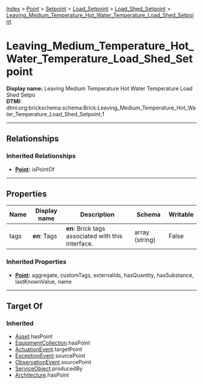 [Index](../../../../Index.md) > [Point](../../../Point.md) > [Setpoint](../../Setpoint.md) > [Load_Setpoint](../Load_Setpoint.md) > [Load_Shed_Setpoint](Load_Shed_Setpoint.md) > [Leaving_Medium_Temperature_Hot_Water_Temperature_Load_Shed_Setpoint](#)
# Leaving_Medium_Temperature_Hot_Water_Temperature_Load_Shed_Setpoint

**Display name:** Leaving Medium Temperature Hot Water Temperature Load Shed Setpo<br />
**DTMI:** dtmi:org:brickschema:schema:Brick:Leaving_Medium_Temperature_Hot_Water_Temperature_Load_Shed_Setpoint;1

---

## Relationships

### Inherited Relationships
* **[Point](../../../Point.md):** isPointOf

---

## Properties

|Name|Display name|Description|Schema|Writable|
|-|-|-|-|-|
|tags|**en**: Tags|**en**: Brick tags associated with this interface.|array (string)|False|
### Inherited Properties
* **[Point](../../../Point.md):** aggregate, customTags, externalIds, hasQuantity, hasSubstance, lastKnownValue, name

---

## Target Of
### Inherited
* [Asset](../../../../Asset/Asset.md).hasPoint
* [EquipmentCollection](../../../../Collection/AssetCollection/EquipmentCollection/EquipmentCollection.md).hasPoint
* [ActuationEvent](../../../../Event/PointEvent/ActuationEvent.md).targetPoint
* [ExceptionEvent](../../../../Event/PointEvent/ExceptionEvent.md).sourcePoint
* [ObservationEvent](../../../../Event/PointEvent/ObservationEvent.md).sourcePoint
* [ServiceObject](../../../../Information/ServiceObject/ServiceObject.md).producedBy
* [Architecture](../../../../Space/Architecture/Architecture.md).hasPoint
